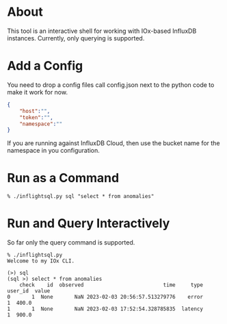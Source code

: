 # About
This tool is an interactive shell for working with IOx-based InfluxDB instances. Currently, only querying is supported. 

# Add a Config
You need to drop a config files call config.json next to the python code to make it work for now. 

```json
{
    "host":"",
    "token":"",
    "namespace":""
}
```

If you are running against InfluxDB Cloud, then use the bucket name for the namespace in you configuration.

# Run as a Command
```
% ./inflightsql.py sql "select * from anomalies"
```

# Run and Query Interactively
So far only the query command is supported.

```
% ./inflightsql.py
Welcome to my IOx CLI.

(>) sql
(sql >) select * from anomalies
    check    id  observed                          time     type user_id  value
0       1  None       NaN 2023-02-03 20:56:57.513279776    error       1  400.0
1       1  None       NaN 2023-02-03 17:52:54.328785835  latency       1  900.0
```